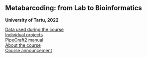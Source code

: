 ## Metabarcoding: from Lab to Bioinformatics
**University of Tartu, 2022**

[Data used during the course](https://github.com/Mycology-Microbiology-Center/Metabarcoding2022/tree/main/data)<br/>
[Individual projects](projects.md)<br/>
[PipeCraft2 manual](https://pipecraft2-manual.readthedocs.io/en/latest/index.html)<br/>
[About the course](about.md)<br/>
[Course announcement](https://ut.ee/en/content/metabarcoding-lab-bioinformatics)<br/>
